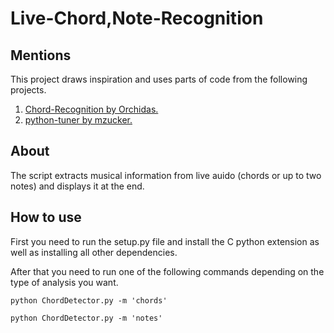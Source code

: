 # Live-Chord,Note-Recognition

<h2>Mentions</h2>

This project draws inspiration and uses parts of code from the following projects.

<ol>
<li>
  <a href = https://github.com/orchidas/Chord-Recognition>Chord-Recognition by Orchidas.</a>
</li>
<li>
  <a href = https://github.com/mzucker/python-tuner>python-tuner by mzucker.</a>
</li>
</ol>

<h2>About</h2>
The script extracts musical information from live auido (chords or up to two notes) and displays it at the end.

<h2>How to use</h2>

First you need to run the setup.py file and install the C python extension as well as installing all other dependencies.

After that you need to run one of the following commands depending on the type of analysis you want.

```
python ChordDetector.py -m 'chords'
```

```
python ChordDetector.py -m 'notes'
```
